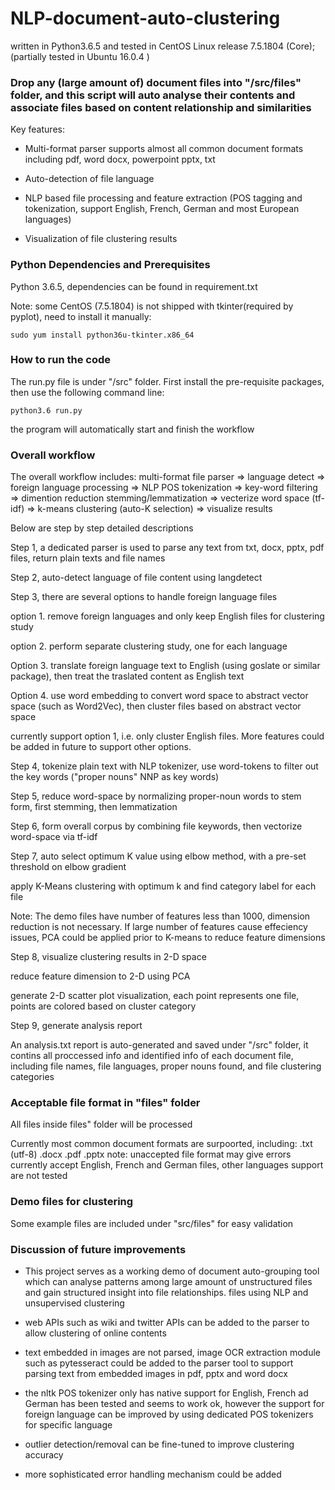 # NLP-document-auto-clustering

written in Python3.6.5 and tested in CentOS Linux release 7.5.1804 (Core); (partially tested in Ubuntu 16.0.4 )

### Drop any (large amount of) document files into  "/src/files" folder,  and this script will auto analyse their contents and associate files based on content relationship and similarities

Key features:

- Multi-format parser supports almost all common document formats including pdf, word docx, powerpoint pptx, txt

- Auto-detection of file language

- NLP based file processing and feature extraction (POS tagging and tokenization, support English, French, German and most European languages)

- Visualization of file clustering results

### Python Dependencies and Prerequisites

Python 3.6.5, dependencies can be found in requirement.txt

Note: some CentOS (7.5.1804) is not shipped with tkinter(required by pyplot), need to install it manually:

```
sudo yum install python36u-tkinter.x86_64
```

### How to run the code

The run.py file is under "/src" folder.  First install the pre-requisite packages, then use the following command line:

```
python3.6 run.py
```

the program will automatically start and finish the workflow

### Overall workflow

The overall workflow includes:
multi-format file parser => language detect => foreign language processing => NLP POS tokenization => key-word filtering => dimention reduction stemming/lemmatization => vecterize word space (tf-idf) => k-means clustering (auto-K selection) => visualize results

Below are step by step detailed descriptions

Step 1, a dedicated parser is used to parse any text from txt, docx, pptx, pdf files, return plain texts and file names

Step 2, auto-detect language of file content using langdetect

Step 3, there are several options to handle foreign language files

option 1. remove foreign languages and only keep English files for clustering study

option 2. perform separate clustering study, one for each language

Option 3. translate foreign language text to English (using goslate or similar package), then treat the traslated content as English text

Option 4. use word embedding to convert word space to abstract vector space (such as Word2Vec), then cluster files based on abstract vector space

currently support option 1, i.e. only cluster English files.  More features could be added in future to support other options.

Step 4, tokenize plain text with NLP tokenizer, use word-tokens to filter out the key words ("proper nouns" NNP as key words)

Step 5, reduce word-space by normalizing proper-noun words to stem form, first stemming, then lemmatization

Step 6, form overall corpus by combining file keywords, then vectorize word-space via tf-idf

Step 7, auto select optimum K value using elbow method, with a pre-set threshold on elbow gradient

apply K-Means clustering with optimum k and find category label for each file

Note: The demo files have number of features less than 1000, dimension reduction is not necessary. If large number of features cause effeciency issues, PCA could be applied prior to K-means to reduce feature dimensions

Step 8, visualize clustering results in 2-D space

reduce feature dimension to 2-D using PCA

generate 2-D scatter plot visualization, each point represents one file, points are colored based on cluster category

Step 9, generate analysis report

An analysis.txt report is auto-generated and saved under "/src" folder, it contins all proccessed info and identified info of each document file, including file names, file languages, proper nouns found, and file clustering categories

### Acceptable file format in "files" folder

All files inside files" folder will be processed

Currently most common document formats are surpoorted, including:
.txt (utf-8)
.docx
.pdf
.pptx
note: unaccepted file format may give errors
currently accept English, French and German files, other languages support are not tested

### Demo files for clustering

Some example files are included under "src/files" for easy validation

### Discussion of future improvements

- This project serves as a working demo of document auto-grouping tool which can analyse patterns among large amount of unstructured  files and gain structured insight into file relationships.  files using NLP and unsupervised clustering

- web APIs such as wiki and twitter APIs can be added to the parser to allow clustering of online contents 

- text embedded in images are not parsed, image OCR extraction module such as pytesseract could be added to the parser tool to support parsing text from embedded images in pdf, pptx and word docx

- the nltk POS tokenizer only has native support for English, French ad German has been tested and seems to work ok, however the support for foreign language can be improved by using dedicated POS tokenizers for specific language

- outlier detection/removal can be fine-tuned to improve clustering accuracy

- more sophisticated error handling mechanism could be added

